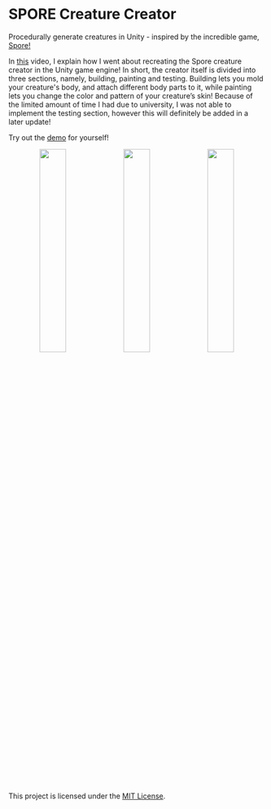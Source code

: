 # SPORE Creature Creator
Procedurally generate creatures in Unity - inspired by the incredible game, [Spore!](https://www.spore.com/)

In [this](https://youtu.be/Br_SQAc87s8) video, I explain how I went about recreating the Spore creature creator in the Unity game engine! In short, the creator itself is divided into three sections, namely, building, painting and testing. Building lets you mold your creature's body, and attach different body parts to it, while painting lets you change the color and pattern of your creature’s skin! Because of the limited amount of time I had due to university, I was not able to implement the testing section, however this will definitely be added in a later update!

Try out the [demo](https://bit.ly/creature-creator-demo) for yourself!

<p align="middle">
  <img src="https://img.itch.zone/aW1hZ2UvNzY4NjAzLzQzMDA0MjMucG5n/original/1fZLdQ.png" width="32%" />
  <img src="https://img.itch.zone/aW1hZ2UvNzY4NjAzLzQzMDA0MjQucG5n/original/gzAD%2B0.png" width="32%" /> 
  <img src="https://img.itch.zone/aW1hZ2UvNzY4NjAzLzQzMDA0MjUucG5n/original/yuJn7Y.png" width="32%" />
</p>

This project is licensed under the [MIT License](LICENSE.md).
